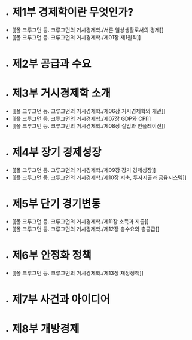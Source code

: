 - # 제1부 경제학이란 무엇인가?
- [[폴 크루그먼 등. 크루그먼의 거시경제학./서론 일상생활로서의 경제]]
- [[폴 크루그먼 등. 크루그먼의 거시경제학./제01장 제1원칙]]
- # 제2부 공급과 수요
- # 제3부 거시경제학 소개
- [[폴 크루그먼 등. 크루그먼의 거시경제학./제06장 거시경제학의 개관]]
- [[폴 크루그먼 등. 크루그먼의 거시경제학./제07장 GDP와 CPI]]
- [[폴 크루그먼 등. 크루그먼의 거시경제학./제08장 실업과 인플레이션]]
- # 제4부 장기 경제성장
- [[폴 크루그먼 등. 크루그먼의 거시경제학./제09장 장기 경제성장]]
- [[폴 크루그먼 등. 크루그먼의 거시경제학./제10장 저축, 투자지출과 금융시스템]]
- # 제5부 단기 경기변동
- [[폴 크루그먼 등. 크루그먼의 거시경제학./제11장 소득과 지출]]
- [[폴 크루그먼 등. 크루그먼의 거시경제학./제12장 총수요와 총공급]]
- # 제6부 안정화 정책
- [[폴 크루그먼 등. 크루그먼의 거시경제학./제13장 재정정책]]
- # 제7부 사건과 아이디어
- # 제8부 개방경제